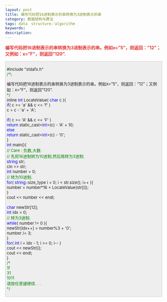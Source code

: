 ```yaml
---
layout: post
title: 编写代码把16进制表示的串转换为3进制表示的串
category: 数据结构与算法
tags: data　structure／algorithm
keywords: 
description: 
---
```


<span style="color:#e53333;font-size:10.5pt;">**编写代码把**</span><span
style="color:#e53333;font-size:10.5pt;">**16**</span><span
style="color:#e53333;font-size:10.5pt;">**进制表示的串转换为**</span><span
style="color:#e53333;font-size:10.5pt;">**3**</span><span
style="color:#e53333;font-size:10.5pt;">**进制表示的串。例如**</span><span
style="color:#e53333;font-size:10.5pt;">**x=”5”**</span><span
style="color:#e53333;font-size:10.5pt;">**，则返回：**</span><span
style="color:#e53333;font-size:10.5pt;">**”12”**</span><span
style="color:#e53333;font-size:10.5pt;">**；又例如：**</span><span
style="color:#e53333;font-size:10.5pt;">**x=”F”**</span><span
style="color:#e53333;font-size:10.5pt;">**，则返回**</span><span
style="color:#e53333;font-size:10.5pt;">**”120”.**</span>
<div
style="border-bottom:#cccccc 1px solid;border-left:#cccccc 1px solid;padding-bottom:4px;background-color:#eeeeee;padding-left:4px;width:98%;padding-right:5px;font-size:13px;word-break:break-all;border-top:#cccccc 1px solid;border-right:#cccccc 1px solid;padding-top:4px;">

\#include "stdafx.h"\
 <span style="color:#008000;">/\*</span><span style="color:#008000;">\

编写代码把16进制表示的串转换为3进制表示的串。例如x=”5”，则返回：”12”；又例如：x=”F”，则返回”120”.\
 </span><span style="color:#008000;">\*/</span>\
 inline <span style="color:#0000ff;">int</span> LocateValue( <span
style="color:#0000ff;">char</span> c ){\
     <span style="color:#0000ff;">if</span>( c \>= 'a' && c \<= 'f' )\
         c = c - 'a' + 'A';\
\
     <span style="color:#0000ff;">if</span>( c \>= 'A' && c \<= 'F' )\
         <span style="color:#0000ff;">return</span> static\_cast\<<span
style="color:#0000ff;">int</span>\>(c) - 'A' + 10;\
     <span style="color:#0000ff;">else</span>\
         <span style="color:#0000ff;">return</span> static\_cast\<<span
style="color:#0000ff;">int</span>\>(c) - '0';\
 }\
 <span style="color:#0000ff;">int</span> main(){\
     <span style="color:#008000;">//</span><span
style="color:#008000;"> Care : 负数,大数.\
     </span><span style="color:#008000;">//</span><span
style="color:#008000;"> 先将16进制转为10进制,然后再转为3进制.</span><span
style="color:#008000;">\
 </span>    <span style="color:#0000ff;">string</span> str;\
     cin \>\> str;\
     <span style="color:#0000ff;">int</span> number = 0;\
     <span style="color:#008000;">//</span><span
style="color:#008000;"> 转为10进制.</span><span style="color:#008000;">\
 </span>    <span style="color:#0000ff;">for</span>( <span
style="color:#0000ff;">string</span>::size\_type i = 0; i \< str.size(); i++ ){\
         number = number\*16 + LocateValue(str[i]);\
     }\
     cout \<\< number \<\< endl;\
\
     <span style="color:#0000ff;">char</span> newStr[12];\
     <span style="color:#0000ff;">int</span> idx = 0;\
     <span style="color:#008000;">//</span><span
style="color:#008000;"> 转为3进制.</span><span style="color:#008000;">\
 </span>    <span style="color:#0000ff;">while</span>( number != 0 ){\
         newStr[idx++] = number%3 + '0';\
         number /= 3;\
     }\
     <span style="color:#0000ff;">for</span>( <span
style="color:#0000ff;">int</span> i = idx - 1; i \>= 0; i-- )\
         cout \<\< newStr[i];\
     cout \<\< endl;\
 }\
 <span style="color:#008000;">/\*</span><span style="color:#008000;">\
 1f\
 31\
 1011\
 请按任意键继续. . .\
 </span><span style="color:#008000;">\*/</span>

</div>








